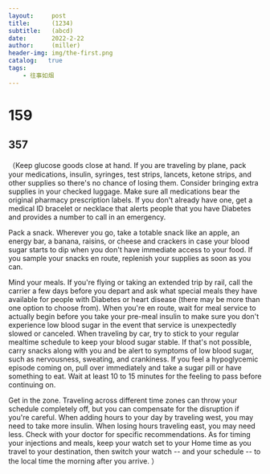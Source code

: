 ```yaml
---
layout:     post
title:      (1234)
subtitle:   (abcd)
date:       2022-2-22
author:     (miller)
header-img: img/the-first.png
catalog:   true
tags:
    - 往事如烟
---
```

# 159
## 357
（Keep glucose goods close at hand. If you are traveling by plane, pack your medications, insulin, syringes, test strips, lancets, ketone strips, and other supplies so there's no chance of losing them. Consider bringing extra supplies in your checked luggage. Make sure all medications bear the original pharmacy prescription labels. If you don't already have one, get a medical ID bracelet or necklace that alerts people that you have Diabetes and provides a number to call in an emergency.

Pack a snack. Wherever you go, take a totable snack like an apple, an energy bar, a banana, raisins, or cheese and crackers in case your blood sugar starts to dip when you don't have immediate access to your food. If you sample your snacks en route, replenish your supplies as soon as you can.

Mind your meals. If you're flying or taking an extended trip by rail, call the carrier a few days before you depart and ask what special meals they have available for people with Diabetes or heart disease (there may be more than one option to choose from). When you're en route, wait for meal service to actually begin before you take your pre-meal insulin to make sure you don't experience low blood sugar in the event that service is unexpectedly slowed or canceled. When traveling by car, try to stick to your regular mealtime schedule to keep your blood sugar stable. If that's not possible, carry snacks along with you and be alert to symptoms of low blood sugar, such as nervousness, sweating, and crankiness. If you feel a hypoglycemic episode coming on, pull over immediately and take a sugar pill or have something to eat. Wait at least 10 to 15 minutes for the feeling to pass before continuing on.

Get in the zone. Traveling across different time zones can throw your schedule completely off, but you can compensate for the disruption if you're careful. When adding hours to your day by traveling west, you may need to take more insulin. When losing hours traveling east, you may need less. Check with your doctor for specific recommendations. As for timing your injections and meals, keep your watch set to your Home time as you travel to your destination, then switch your watch -- and your schedule -- to the local time the morning after you arrive.
）
